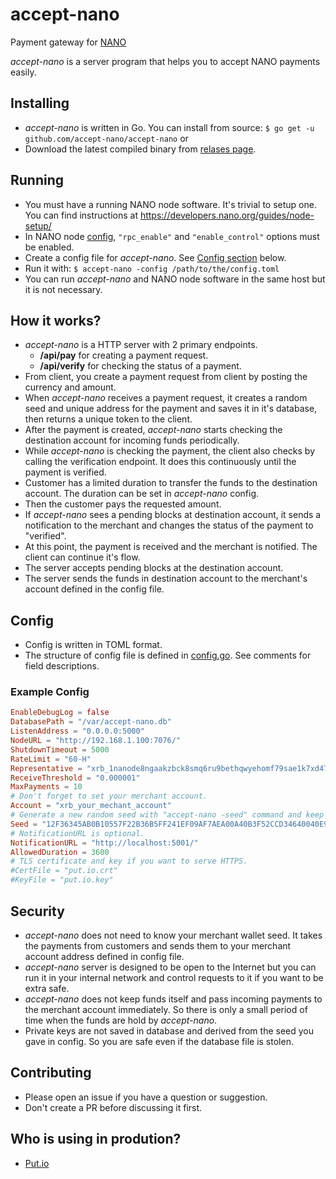 # accept-nano

Payment gateway for [NANO](https://nano.org)

*accept-nano* is a server program that helps you to accept NANO payments easily.

## Installing

 - *accept-nano* is written in Go. You can install from source:
   ```$ go get -u github.com/accept-nano/accept-nano```
   or
 - Download the latest compiled binary from [relases page](https://github.com/accept-nano/accept-nano/releases).

## Running

 - You must have a running NANO node software. It's trivial to setup one. You can find instructions at https://developers.nano.org/guides/node-setup/
 - In NANO node [config](https://github.com/nanocurrency/raiblocks/wiki/config.json), `"rpc_enable"` and `"enable_control"` options must be enabled.
 - Create a config file for *accept-nano*. See [Config section](#config) below.
 - Run it with:
   ```$ accept-nano -config /path/to/the/config.toml```
 - You can run *accept-nano* and NANO node software in the same host but it is not necessary.

## How it works?

 - *accept-nano* is a HTTP server with 2 primary endpoints.
   - **/api/pay** for creating a payment request.
   - **/api/verify** for checking the status of a payment.
 - From client, you create a payment request from client by posting the currency and amount.
 - When *accept-nano* receives a payment request, it creates a random seed and unique address for the payment and saves it in it's database, then returns a unique token to the client.
 - After the payment is created, *accept-nano* starts checking the destination account for incoming funds periodically.
 - While *accept-nano* is checking the payment, the client also checks by calling the verification endpoint. It does this continuously until the payment is verified.
 - Customer has a limited duration to transfer the funds to the destination account. The duration can be set in *accept-nano* config.
 - Then the customer pays the requested amount.
 - If *accept-nano* sees a pending blocks at destination account, it sends a notification to the merchant and changes the status of the payment to "verified".
 - At this point, the payment is received and the merchant is notified. The client can continue it's flow.
 - The server accepts pending blocks at the destination account.
 - The server sends the funds in destination account to the merchant's account defined in the config file.

## Config

 - Config is written in TOML format.
 - The structure of config file is defined in [config.go](https://github.com/accept-nano/accept-nano/blob/master/config.go). See comments for field descriptions.

### Example Config

```toml
EnableDebugLog = false
DatabasePath = "/var/accept-nano.db"
ListenAddress = "0.0.0.0:5000"
NodeURL = "http://192.168.1.100:7076/"
ShutdownTimeout = 5000
RateLimit = "60-H"
Representative = "xrb_1nanode8ngaakzbck8smq6ru9bethqwyehomf79sae1k7xd47dkidjqzffeg"
ReceiveThreshold = "0.000001"
MaxPayments = 10
# Don't forget to set your merchant account.
Account = "xrb_your_mechant_account"
# Generate a new random seed with "accept-nano -seed" command and keep it secret.
Seed = "12F36345AB0B10557F22B36B5FF241EF09AF7AEA00A40B3F52CCD34640040E92"
# NotificationURL is optional.
NotificationURL = "http://localhost:5001/"
AllowedDuration = 3600
# TLS certificate and key if you want to serve HTTPS.
#CertFile = "put.io.crt"
#KeyFile = "put.io.key"
```

## Security

 - *accept-nano* does not need to know your merchant wallet seed. It takes the payments from customers and sends them to your merchant account address defined in config file.
 - *accept-nano* server is designed to be open to the Internet but you can run it in your internal network and control requests to it if you want to be extra safe.
 - *accept-nano* does not keep funds itself and pass incoming payments to the merchant account immediately. So there is only a small period of time when the funds are hold by *accept-nano*.
 - Private keys are not saved in database and derived from the seed you gave in config. So you are safe even if the database file is stolen.

## Contributing

 - Please open an issue if you have a question or suggestion.
 - Don't create a PR before discussing it first.

## Who is using in prodution?

 - [Put.io](https://put.io)
